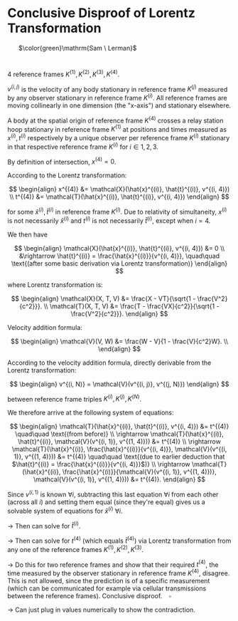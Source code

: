 # Conclusive Disproof of Lorentz Transformation

&ensp;&ensp;&ensp; $\color{green}\mathrm{Sam \ Lerman}$

#

4 reference frames $K^{(1)}, K^{(2)}, K^{(3)}, K^{(4)}$.

$v^{(i, j)}$ is the velocity of any body stationary in reference frame $K^{(j)}$ measured by any observer stationary in reference frame $K^{(i)}$. All reference frames are moving collinearly in one dimension (the "x-axis") and stationary elsewhere.

A body at the spatial origin of reference frame $K^{(4)}$ crosses a relay station hoop stationary in reference frame $K^{(1)}$ at positions and times measured as $x^{(i)}, t^{(i)}$ respectively by a unique observer per reference frame $K^{(i)}$ stationary in that respective reference frame $K^{(i)}$ for $i \in 1, 2, 3$.

By definition of intersection, $x^{(4)} = 0$.

According to the Lorentz transformation:

$$
\begin{align}
x^{(4)} &= \mathcal{X}(\hat{x}^{(i)}, \hat{t}^{(i)}, v^{(i, 4)}) \\
t^{(4)} &= \mathcal{T}(\hat{x}^{(i)}, \hat{t}^{(i)}, v^{(i, 4)}) 
\end{align}
$$

for some $\hat{x}^{(i)}, \hat{t}^{(i)}$ in reference frame $K^{(i)}$. Due to relativity of simultaneity, $x^{(i)}$ is not necessarily $\hat{x}^{(i)}$ and $t^{(i)}$ is not necessarily $\hat{t}^{(i)}$, except when $i = 4$.

We then have

$$
\begin{align}
\mathcal{X}(\hat{x}^{(i)}, \hat{t}^{(i)}, v^{(i, 4)}) &= 0 \\
&\rightarrow \hat{t}^{(i)} = \frac{\hat{x}^{(i)}}{v^{(i, 4)}}, \quad\quad \text{(after some basic derivation via Lorentz transformation)}
\end{align}
$$

where Lorentz transformation is:

$$
\begin{align}
\mathcal{X}(X, T, V) &= \frac{X - VT}{\sqrt{1 - \frac{V^2}{c^2}}}. \\
\mathcal{T}(X, T, V) &= \frac{T - \frac{VX}{c^2}}{\sqrt{1 - \frac{V^2}{c^2}}}.
\end{align}
$$

Velocity addition formula:

$$
\begin{align}
\mathcal{V}(V, W) &= \frac{W - V}{1 - \frac{V}{c^2}W}. \\
\end{align}
$$

According to the velocity addition formula, directly derivable from the Lorentz transformation:

$$
\begin{align}
v^{(i, N)} = \mathcal{V}(v^{(i, j)}, v^{(j, N)})
\end{align}
$$

between reference frame triples $K^{(i)}, K^{(j)}, K^{(N)}$.

We therefore arrive at the following system of equations:

$$
\begin{align}
\mathcal{T}(\hat{x}^{(i)}, \hat{t}^{(i)}, v^{(i, 4)}) &= t^{(4)} \quad\quad \text{(from before)} \\
\rightarrow \mathcal{T}(\hat{x}^{(i)}, \hat{t}^{(i)}, \mathcal{V}(v^{(i, 1)}, v^{(1, 4)})) &= t^{(4)} \\
\rightarrow \mathcal{T}(\hat{x}^{(i)}, \frac{\hat{x}^{(i)}}{v^{(i, 4)}}, \mathcal{V}(v^{(i, 1)}, v^{(1, 4)})) &= t^{(4)} \quad\quad \text{(due to earlier deduction that $\hat{t}^{(i)} = \frac{\hat{x}^{(i)}}{v^{(i, 4)}}$)} \\
\rightarrow \mathcal{T}(\hat{x}^{(i)}, \frac{\hat{x}^{(i)}}{\mathcal{V}(v^{(i, 1)}, v^{(1, 4)})}, \mathcal{V}(v^{(i, 1)}, v^{(1, 4)})) &= t^{(4)}.
\end{align}
$$

Since $v^{(i, 1)}$ is known $\forall i$, subtracting this last equation $\forall i$ from each other (across all $i$) and setting them equal (since they're equal) gives us a solvable system of equations for $\hat{x}^{(i)} \ \forall i$.

$\rightarrow$ Then can solve for $\hat{t}^{(i)}$.

$\rightarrow$ Then can solve for $t^{(4)}$ (which equals $\hat{t}^{(4)}$) via Lorentz transformation from any one of the reference frames $K^{(1)}, K^{(2)}, K^{(3)}$.

$\rightarrow$ Do this for two reference frames and show that their required $t^{(4)}$, the time measured by the observer stationary in reference frame $K^{(4)}$, disagree. This is not allowed, since the prediction is of a specific measurement (which can be communicated for example via cellular transmissions between the reference frames). Conclusive disproof. &ensp; $\square$

$\rightarrow$ Can just plug in values numerically to show the contradiction.
